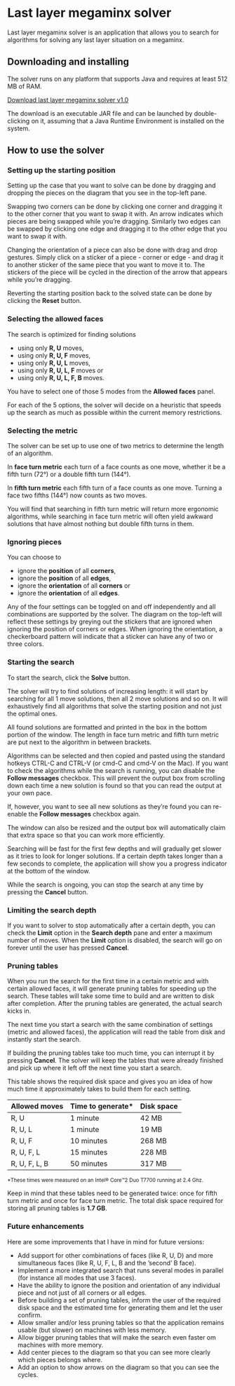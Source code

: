 # Last layer megaminx solver

Last layer megaminx solver is an application that allows you to search for algorithms for solving any last layer situation on a megaminx.

## Downloading and installing

The solver runs on any platform that supports Java and requires at least 512 MB of RAM.

[Download last layer megaminx solver v1.0](https://github.com/jazzthief81/llminxsolver/releases/download/v1.0/llminxsolver-1.0.jar)

The download is an executable JAR file and can be launched by double-clicking on it, assuming that a Java Runtime Environment is installed on the system.

## How to use the solver

### Setting up the starting position

Setting up the case that you want to solve can be done by dragging and dropping the pieces on the diagram that you see in the top-left pane.

Swapping two corners can be done by clicking one corner and dragging it to the other corner that you want to swap it with. An arrow indicates which pieces are being swapped while you’re dragging. Similarly two edges can be swapped by clicking one edge and dragging it to the other edge that you want to swap it with.

Changing the orientation of a piece can also be done with drag and drop gestures. Simply click on a sticker of a piece - corner or edge - and drag it to another sticker of the same piece that you want to move it to. The stickers of the piece will be cycled in the direction of the arrow that appears while you’re dragging.

Reverting the starting position back to the solved state can be done by clicking the **Reset** button.

### Selecting the allowed faces

The search is optimized for finding solutions

- using only **R, U** moves,
- using only **R, U, F** moves,
- using only **R, U, L** moves,
- using only **R, U, L, F** moves or
- using only **R, U, L, F, B** moves.

You have to select one of those 5 modes from the **Allowed faces** panel.

For each of the 5 options, the solver will decide on a heuristic that speeds up the search as much as possible within the current memory restrictions.

### Selecting the metric

The solver can be set up to use one of two metrics to determine the length of an algorithm.

In **face turn metric** each turn of a face counts as one move, whether it be a fifth turn (72°) or a double fifth turn (144°).

In **fifth turn metric** each fifth turn of a face counts as one move. Turning a face two fifths (144°) now counts as two moves.

You will find that searching in fifth turn metric will return more ergonomic algorithms, while searching in face turn metric will often yield awkward solutions that have almost nothing but double fifth turns in them.

### Ignoring pieces

You can choose to

- ignore the **position** of all **corners**,
- ignore the **position** of all **edges**,
- ignore the **orientation** of all **corners** or
- ignore the **orientation** of all **edges**.

Any of the four settings can be toggled on and off independently and all combinations are supported by the solver. The diagram on the top-left will reflect these settings by greying out the stickers that are ignored when ignoring the position of corners or edges. When ignoring the orientation, a checkerboard pattern will indicate that a sticker can have any of two or three colors.

### Starting the search

To start the search, click the **Solve** button.

The solver will try to find solutions of increasing length: it will start by searching for all 1 move solutions, then all 2 move solutions and so on. It will exhaustively find all algorithms that solve the starting position and not just the optimal ones.

All found solutions are formatted and printed in the box in the bottom portion of the window. The length in face turn metric and fifth turn metric are put next to the algorithm in between brackets.

Algorithms can be selected and then copied and pasted using the standard hotkeys CTRL-C and CTRL-V (or cmd-C and cmd-V on the Mac). If you want to check the algorithms while the search is running, you can disable the **Follow messages** checkbox. This will prevent the output box from scrolling down each time a new solution is found so that you can read the output at your own pace.

If, however, you want to see all new solutions as they’re found you can re-enable the **Follow messages** checkbox again.

The window can also be resized and the output box will automatically claim that extra space so that you can work more efficiently.

Searching will be fast for the first few depths and will gradually get slower as it tries to look for longer solutions. If a certain depth takes longer than a few seconds to complete, the application will show you a progress indicator at the bottom of the window.

While the search is ongoing, you can stop the search at any time by pressing the **Cancel** button.

### Limiting the search depth

If you want to solver to stop automatically after a certain depth, you can check the **Limit** option in the **Search depth** pane and enter a maximum number of moves. When the **Limit** option is disabled, the search will go on forever until the user has pressed **Cancel**.

### Pruning tables

When you run the search for the first time in a certain metric and with certain allowed faces, it will generate pruning tables for speeding up the search. These tables will take some time to build and are written to disk after completion. After the pruning tables are generated, the actual search kicks in.

The next time you start a search with the same combination of settings (metric and allowed faces), the application will read the table from disk and instantly start the search.

If building the pruning tables take too much time, you can interrupt it by pressing **Cancel**. The solver will keep the tables that were already finished and pick up where it left off the next time you start a search.

This table shows the required disk space and gives you an idea of how much time it approximately takes to build them for each setting.

| Allowed moves | Time to generate* | Disk space |
| ------------- | ----------------- | ---------- |
| R, U          | 1 minute          | 42 MB      |
| R, U, L       | 1 minute          | 19 MB      |
| R, U, F       | 10 minutes        | 268 MB     |
| R, U, F, L    | 15 minutes        | 228 MB     |
| R, U, F, L, B | 50 minutes        | 317 MB     |

<small>*These times were measured on an Intel® Core™2 Duo T7700 running at 2.4 Ghz.</small>

Keep in mind that these tables need to be generated twice: once for fifth turn metric and once for face turn metric. The total disk space required for storing all pruning tables is **1.7 GB**.

### Future enhancements

Here are some improvements that I have in mind for future versions:

- Add support for other combinations of faces (like R, U, D) and more simultaneous faces (like R, U, F, L, B and the ’second’ B face).
- Implement a more integrated search that runs several modes in parallel (for instance all modes that use 3 faces).
- Have the ability to ignore the position and orientation of any individual piece and not just of all corners or all edges.
- Before building a set of pruning tables, inform the user of the required disk space and the estimated time for generating them and let the user confirm.
- Allow smaller and/or less pruning tables so that the application remains usable (but slower) on machines with less memory.
- Allow bigger pruning tables that will make the search even faster om machines with more memory.
- Add center pieces to the diagram so that you can see more clearly which pieces belongs where.
- Add an option to show arrows on the diagram so that you can see the cycles.
